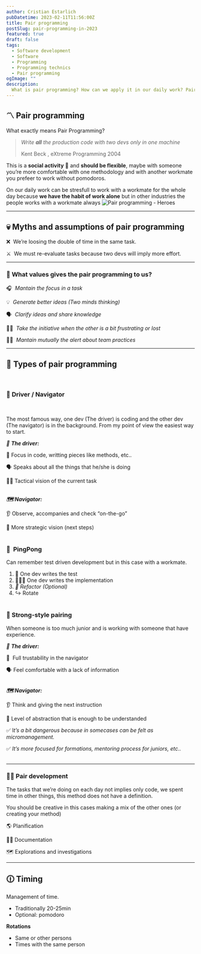 ```yaml
---
author: Cristian Estarlich
pubDatetime: 2023-02-11T11:56:00Z
title: Pair programming
postSlug: pair-programming-in-2023
featured: true
draft: false
tags:
  - Software development
  - Software
  - Programming
  - Programming technics
  - Pair programming
ogImage: ""
description:
  What is pair programming? How can we apply it in our daily work? Pair programming can give a lot of value to a software development team.
---
```



## 〽️ Pair programming

What exactly means Pair Programming?

> *Write **all** the production code with two devs only in one machine*
> 
> Kent Beck , eXtreme Programming 2004

This is a **social activity** 👥 and **should be flexible**, maybe with someone you’re more comfortable with one methodology and with another workmate you prefeer to work without pomodoros.
 

On our daily work can be stresfull to work with a workmate for the whole day because **we have the habit of work alone**  but in other industries the people works with a workmate always
![Pair programming - Heroes](/assets/batmanrobin.jpeg)

---

## 💀 Myths and assumptions of pair programming

❌  We’re loosing the double of time in the same task.

⚔️  We must re-evaluate tasks because two devs will imply more effort.

---

### 🥇 **What values gives the pair programming to us?**

🎧  *Mantain the focus in a task*

💡  *Generate better ideas (Two minds thinking)*

🗣️  *Clarify ideas and share knowledge*

💪🏻  *Take the initiative when the other is a bit frustrating or lost*

🕵🏻  *Mantain mutually the alert about team practices*

---

## 🔎 Types of pair programming
&nbsp;<br>


### 🚖 **Driver / Navigator**
&nbsp;<br>

The most famous way, one dev (The driver) is coding and the other dev (The navigator) is in the background.
From my point of view the easiest way to start.

*🚗 **The driver:*** 

🎯 Focus in code, writting pieces like methods, etc..

🗣️ Speaks about all the things that he/she is doing

🧑‍💻 Tactical vision of the current task
&nbsp;<br>
&nbsp;<br>

***🗺️ Navigator:***

👂 Observe, accompanies and check “on-the-go”

🧩 More strategic vision (next steps)
&nbsp;<br>
&nbsp;<br>



### 🏓  PingPong

Can remember test driven development but in this case with a workmate.	

1. 🧪 One dev writes the test
2. 👩🏻‍💻 One dev writes the implementation
3. *🔎 Refactor (Optional)*
4. ↪️ Rotate
&nbsp;<br>
&nbsp;<br>


### 💪 Strong-style pairing

When someone is too much junior and is working with someone that have experience.
&nbsp;<br>

*🚗 **The driver:*** 

🤨  Full trustability in the navigator

🗣️ Feel comfortable with a lack of information
&nbsp;<br>
&nbsp;<br>

***🗺️ Navigator:***

👂 Think and giving the next instruction 

🧩 Level of abstraction that is enough to be understanded 

✅ I*t’s a bit dangerous because in somecases can be felt as  micromanagement.*

✅ *It’s more focused for formations, mentoring process for juniors, etc..*
&nbsp;<br>
&nbsp;<br>

---

### 🕵🏻 Pair development

The tasks that we’re doing on each day not implies only code, we spent  time in other things, this method does not have a definition.

You should be creative in this cases making a mix of the other ones (or creating your method)

🌎 Planification 

✍🏻 Documentation

🗺️ Explorations and investigations

---

## **🕧 Timing**

Management of time.

- Traditionally 20-25min
- Optional: pomodoro

**Rotations**

- Same or other persons
- Times with the same person

